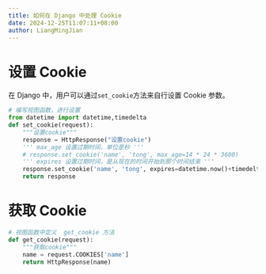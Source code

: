 ```yaml
---
title: 如何在 Django 中处理 Cookie
date: 2024-12-25T11:07:11+08:00
author: LiangMingJian
---
```


# 设置 Cookie

在 Django 中，用户可以通过`set_cookie`方法来自行设置 Cookie 参数。

```python
# 编写视图函数，进行设置
from datetime import datetime,timedelta
def set_cookie(request):
    """设置cookie"""
    response = HttpResponse("设置cookie")
    ''' max_age 设置过期时间，单位是秒 '''
    # response.set_cookie('name', 'tong', max_age=14 * 24 * 3600)
    ''' expires 设置过期时间，是从现在的时间开始到那个时间结束 '''
    response.set_cookie('name', 'tong', expires=datetime.now()+timedelta(days=14))
    return response
```

# 获取 Cookie

```python
# 视图函数中定义  get_cookie 方法
def get_cookie(request):
    """获取cookie"""
    name = request.COOKIES['name']
    return HttpResponse(name)
```
